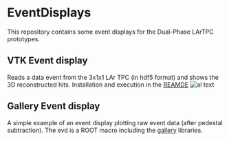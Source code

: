 # EventDisplays
This repository contains some event displays for the Dual-Phase LArTPC prototypes.
## VTK Event display
Reads a data event from the 3x1x1 LAr TPC (in hdf5 format) and shows the 3D reconstructed hits. Installation and execution in the [REAMDE]()
![al text]()
## Gallery Event display 
A simple example of an event display plotting raw event data (after pedestal subtraction). The evd is a ROOT macro including the [gallery](http://art.fnal.gov/gallery/) libraries. 

